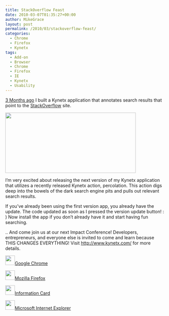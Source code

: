 ```yaml
---
title: StackOverflow Feast
date: 2010-03-07T01:35:27+00:00
author: MikeGrace
layout: post
permalink: /2010/03/stackoverflow-feast/
categories:
  - Chrome
  - Firefox
  - Kynetx
tags:
  - Add-on
  - Browser
  - Chrome
  - Firefox
  - IE
  - Kynetx
  - Usability
---
```

[3 Months ago](http://geek.michaelgrace.org/2009/11/the-context-of-a-stackoverflow-junkie/) I built a Kynetx application that annotates search results that point to the [StackOverflow](http://stackoverflow.com/) site.

<img class="aligncenter" src="https://mikegrace.s3.amazonaws.com/geek-blog/kynetx-search-annotation.jpg" alt="" width="411" height="190" />

I&#8217;m very excited about releasing the next version of my Kynetx application that utilizes a recently released Kynetx action, percolation. This action digs deep into the bowels of the dark search engine pits and pulls out relevant search results.

If you&#8217;ve already been using the first version app, you already have the update. The code updated as soon as I pressed the version update button! : ) Now install the app if you don&#8217;t already have it and start having fun searching.

.. And come join us at our next Impact Conference! Developers, entrepreneurs, and everyone else is invited to come and learn because THIS CHANGES EVERYTHING! Visit <http://www.kynetx.com/> for more details.

[<img alt="" src="https://mikegrace.s3.amazonaws.com/geek-blog/red-download.png" class="alignnone" width="30" height="30" />Google Chrome](https://kynetx-apps.s3.amazonaws.com/stackoverflow/stackoverflow-fan.crx)

[<img alt="" src="https://mikegrace.s3.amazonaws.com/geek-blog/red-download.png" class="alignnone" width="30" height="30" />Mozilla Firefox](https://kynetx-apps.s3.amazonaws.com/stackoverflow/a60x17.xpi)

[<img alt="" src="https://mikegrace.s3.amazonaws.com/geek-blog/red-download.png" class="alignnone" width="30" height="30" />Information Card](https://kynetx-apps.s3.amazonaws.com/stackoverflow/StackOverflow_fan.crd)

[<img alt="" src="https://mikegrace.s3.amazonaws.com/geek-blog/red-download.png" class="alignnone" width="30" height="30" />Microsoft Internet Explorer](https://kynetx-apps.s3.amazonaws.com/stackoverflow/StackOverflow_fan_setup.exe.zip)